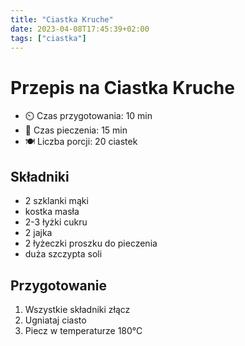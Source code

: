 ```yaml
---
title: "Ciastka Kruche"
date: 2023-04-08T17:45:39+02:00
tags: ["ciastka"]
---
```


# Przepis na Ciastka Kruche

- ⏲️  Czas przygotowania: 10 min
- 🍳 Czas pieczenia: 15 min
- 🍽️ Liczba porcji: 20 ciastek

## Składniki

- 2 szklanki mąki
- kostka masła
- 2-3 łyżki cukru
- 2 jajka
- 2 łyżeczki proszku do pieczenia
- duża szczypta soli

## Przygotowanie

1. Wszystkie składniki złącz
1. Ugniataj ciasto
1. Piecz w temperaturze 180°C
